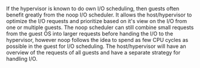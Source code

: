 If the hypervisor is known to do own I/O scheduling, then guests often benefit greatly from the noop I/O scheduler. It allows the host/hypervisor to optimize the I/O requests and prioritize based on it's view on the I/O from one or multiple guests. The noop scheduler can still combine small requests from the guest OS into larger requests before handing the I/O to the hypervisor, however noop follows the idea to spend as few CPU cycles as possible in the guest for I/O scheduling. The host/hypervisor will have an overview of the requests of all guests and have a separate strategy for handling I/O.
